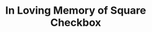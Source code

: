 ---
layout: bookmark
title: In Loving Memory of Square Checkbox
tags:
  - Bookmarks
  - Design
  - Accessibility
created: '2024-01-31T00:15:36.662Z'
link: https://tonsky.me/blog/checkbox/
id: 726440421
excerpt: History of checkboxes and radio buttons in user interfaces
---